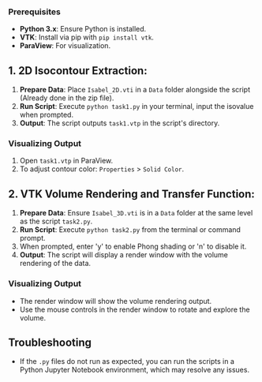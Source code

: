 ### Prerequisites

- **Python 3.x**: Ensure Python is installed.
- **VTK**: Install via pip with `pip install vtk`.
- **ParaView**: For visualization.

## 1. 2D Isocontour Extraction:

1. **Prepare Data**: Place `Isabel_2D.vti` in a `Data` folder alongside the script (Already done in the zip file).
2. **Run Script**: Execute `python task1.py` in your terminal, input the isovalue when prompted.
3. **Output**: The script outputs `task1.vtp` in the script's directory.

### Visualizing Output

1. Open `task1.vtp` in ParaView.
2. To adjust contour color: `Properties` > `Solid Color`.

## 2. VTK Volume Rendering and Transfer Function:

1. **Prepare Data**: Ensure `Isabel_3D.vti` is in a `Data` folder at the same level as the script `task2.py`.
2. **Run Script**: Execute `python task2.py` from the terminal or command prompt.
3. When prompted, enter 'y' to enable Phong shading or 'n' to disable it.
4. **Output**: The script will display a render window with the volume rendering of the data.

### Visualizing Output

- The render window will show the volume rendering output.
- Use the mouse controls in the render window to rotate and explore the volume.

## Troubleshooting

- If the `.py` files do not run as expected, you can run the scripts in a Python Jupyter Notebook environment, which may resolve any issues.
